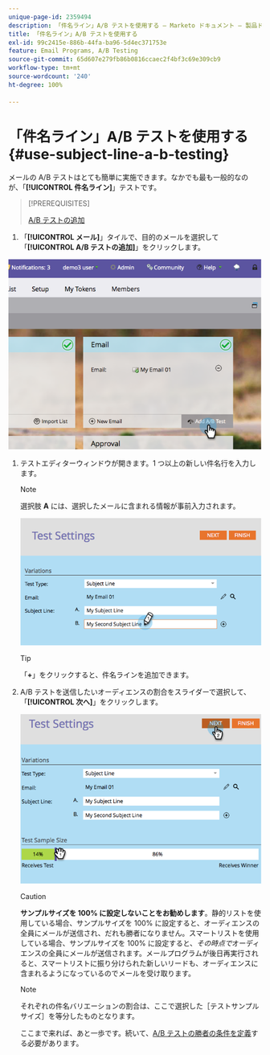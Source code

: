 ```yaml
---
unique-page-id: 2359494
description: 「件名ライン」A/B テストを使用する — Marketo ドキュメント — 製品ドキュメント
title: 「件名ライン」A/B テストを使用する
exl-id: 99c2415e-886b-44fa-ba96-5d4ec371753e
feature: Email Programs, A/B Testing
source-git-commit: 65d607e279fb86b0816ccaec2f4bf3c69e309cb9
workflow-type: tm+mt
source-wordcount: '240'
ht-degree: 100%

---
```


# 「件名ライン」A/B テストを使用する {#use-subject-line-a-b-testing}

メールの A/B テストはとても簡単に実施できます。なかでも最も一般的なのが、「**[!UICONTROL 件名ライン]**」テストです。

>[!PREREQUISITES]
>
>[A/B テストの追加](/help/marketo/product-docs/email-marketing/email-programs/email-program-actions/email-test-a-b-test/add-an-a-b-test.md)

1. 「**[!UICONTROL メール]**」タイルで、目的のメールを選択して「**[!UICONTROL A/B テストの追加]**」をクリックします。

![](assets/image2014-9-12-15-3a6-3a2.png)

1. テストエディターウィンドウが開きます。1 つ以上の新しい件名行を入力します。

   >[!NOTE]
   >
   >選択肢 **A** には、選択したメールに含まれる情報が事前入力されます。

   ![](assets/image2014-9-12-15-3a9-3a14.png)

   >[!TIP]
   >
   >「**+**」をクリックすると、件名ラインを追加できます。

1. A/B テストを送信したいオーディエンスの割合をスライダーで選択して、「**[!UICONTROL 次へ]**」をクリックします。

   ![](assets/image2014-9-12-15-3a10-3a4.png)

   >[!CAUTION]
   >
   >**サンプルサイズを 100% に設定しないことをお勧めします**。静的リストを使用している場合、サンプルサイズを 100% に設定すると、オーディエンスの全員にメールが送信され、だれも勝者になりません。スマートリストを使用している場合、サンプルサイズを 100% に設定すると、_その時点で_&#x200B;オーディエンスの全員にメールが送信されます。メールプログラムが後日再実行されると、スマートリストに振り分けられた新しいリードも、オーディエンスに含まれるようになっているのでメールを受け取ります。

   >[!NOTE]
   >
   >それぞれの件名バリエーションの割合は、ここで選択した［テストサンプルサイズ］を等分したものとなります。

   ここまで来れば、あと一歩です。続いて、[A/B テストの勝者の条件を定義](/help/marketo/product-docs/email-marketing/email-programs/email-program-actions/email-test-a-b-test/define-the-a-b-test-winner-criteria.md)する必要があります。
